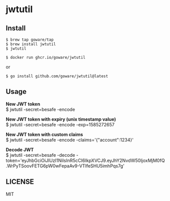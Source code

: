 jwtutil
=======

## Install

```
$ brew tap goware/tap
$ brew install jwtutil
$ jwtutil
```

`$ docker run ghcr.io/goware/jwtutil`

or

`$ go install github.com/goware/jwtutil@latest`

## Usage

**New JWT token**\
$ jwtutil -secret=besafe -encode

**New JWT token with expiry (unix timestamp value)**\
$ jwtutil -secret=besafe -encode -exp=1585272657

**New JWT token with custom claims**\
$ jwtutil -secret=besafe -encode -claims='{"account":1234}'

**Decode JWT**\
$ jwtutil -secret=besafe -decode -token='eyJhbGciOiJIUzI1NiIsInR5cCI6IkpXVCJ9.eyJhY2NvdW50IjoxMjM0fQ.WrPyTSoovFETG6pW0wFepaAv9-VTIfeSHU5imhPqs7g'


## LICENSE

MIT
